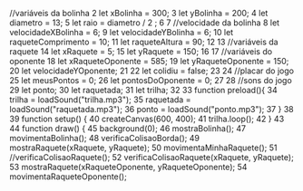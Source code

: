 //variáveis da bolinha
2
let xBolinha = 300;
3
let yBolinha = 200;
4
let diametro = 13;
5
let raio = diametro / 2 ;
6
7
//velocidade da bolinha
8
let velocidadeXBolinha = 6;
9
let velocidadeYBolinha = 6;
10
let raqueteComprimento = 10;
11
let raqueteAltura = 90;
12
13
//variáveis da raquete
14
let xRaquete = 5;
15
let yRaquete = 150;
16
17
//variáveis do oponente
18
let xRaqueteOponente = 585;
19
let yRaqueteOponente = 150;
20
let velocidadeYOponente;
21
22
let colidiu = false;
23
24
//placar do jogo
25
let meusPontos = 0;
26
let pontosDoOponente = 0;
27
28
//sons do jogo
29
let ponto;
30
let raquetada;
31
let trilha;
32
33
function preload(){
34
  trilha = loadSound("trilha.mp3");
35
  raquetada = loadSound("raquetada.mp3");
36
  ponto = loadSound("ponto.mp3");
37
}
38
39
function setup() {
40
  createCanvas(600, 400);
41
  trilha.loop();
42
}
43
44
function draw() {
45
  background(0);
46
  mostraBolinha();
47
  movimentaBolinha();
48
  verificaColisaoBorda();
49
  mostraRaquete(xRaquete, yRaquete);
50
  movimentaMinhaRaquete();
51
  //verificaColisaoRaquete();
52
  verificaColisaoRaquete(xRaquete, yRaquete);
53
  mostraRaquete(xRaqueteOponente, yRaqueteOponente);
54
  movimentaRaqueteOponente();
